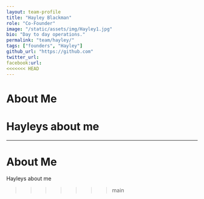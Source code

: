 ```yaml
---
layout: team-profile
title: "Hayley Blackman"
role: "Co-Founder"
image: "/static/assets/img/Hayley1.jpg"
bio: "Day to day operations."
permalink: "team/hayley/"
tags: ["founders", "Hayley"]
github_url: "https://github.com"
twitter_url:
facebook:url:
<<<<<<< HEAD
--- 
```

# About Me

Hayleys about me
=======
---

# About Me

Hayleys about me

>>>>>>> main
